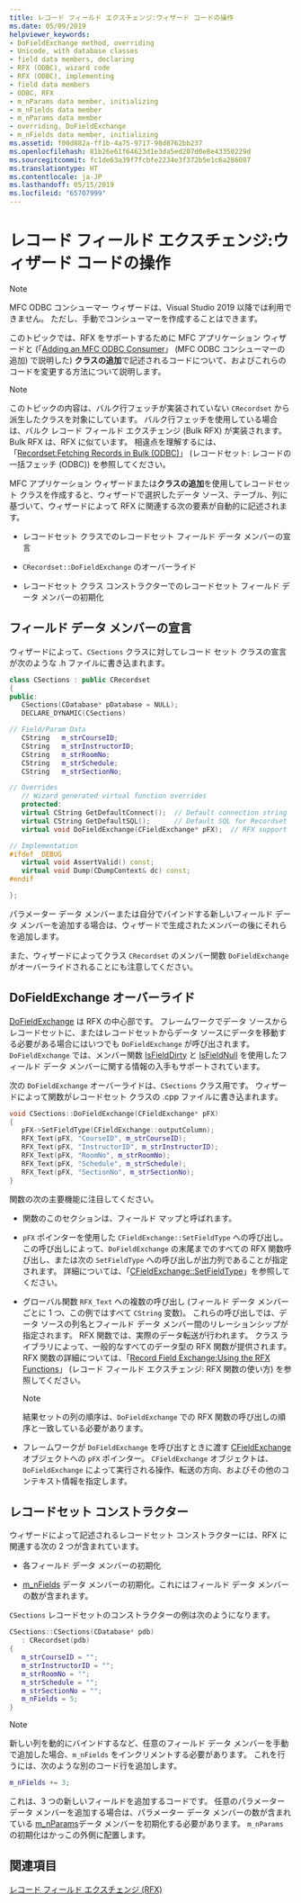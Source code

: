 ```yaml
---
title: レコード フィールド エクスチェンジ:ウィザード コードの操作
ms.date: 05/09/2019
helpviewer_keywords:
- DoFieldExchange method, overriding
- Unicode, with database classes
- field data members, declaring
- RFX (ODBC), wizard code
- RFX (ODBC), implementing
- field data members
- ODBC, RFX
- m_nParams data member, initializing
- m_nFields data member
- m_nParams data member
- overriding, DoFieldExchange
- m_nFields data member, initializing
ms.assetid: f00d882a-ff1b-4a75-9717-98d8762bb237
ms.openlocfilehash: 81b26e61f64623d1e3da5ed207d0e8e43350229d
ms.sourcegitcommit: fc1de63a39f7fcbfe2234e3f372b5e1c6a286087
ms.translationtype: HT
ms.contentlocale: ja-JP
ms.lasthandoff: 05/15/2019
ms.locfileid: "65707999"
---
```

# <a name="record-field-exchange-working-with-the-wizard-code"></a>レコード フィールド エクスチェンジ:ウィザード コードの操作

> [!NOTE] 
> MFC ODBC コンシューマー ウィザードは、Visual Studio 2019 以降では利用できません。 ただし、手動でコンシューマーを作成することはできます。

このトピックでは、RFX をサポートするために MFC アプリケーション ウィザードと (「[Adding an MFC ODBC Consumer](../../mfc/reference/adding-an-mfc-odbc-consumer.md)」 (MFC ODBC コンシューマーの追加) で説明した) **クラスの追加**で記述されるコードについて、およびこれらのコードを変更する方法について説明します。

> [!NOTE]
>  このトピックの内容は、バルク行フェッチが実装されていない `CRecordset` から派生したクラスを対象にしています。 バルク行フェッチを使用している場合は、バルク レコード フィールド エクスチェンジ (Bulk RFX) が実装されます。 Bulk RFX は、RFX に似ています。 相違点を理解するには、「[Recordset:Fetching Records in Bulk (ODBC)](../../data/odbc/recordset-fetching-records-in-bulk-odbc.md)」 (レコードセット: レコードの一括フェッチ (ODBC)) を参照してください。

MFC アプリケーション ウィザードまたは**クラスの追加**を使用してレコードセット クラスを作成すると、ウィザードで選択したデータ ソース、テーブル、列に基づいて、ウィザードによって RFX に関連する次の要素が自動的に記述されます。

- レコードセット クラスでのレコードセット フィールド データ メンバーの宣言

- `CRecordset::DoFieldExchange` のオーバーライド

- レコードセット クラス コンストラクターでのレコードセット フィールド データ メンバーの初期化

##  <a name="_core_the_field_data_member_declarations"></a> フィールド データ メンバーの宣言

ウィザードによって、`CSections` クラスに対してレコード セット クラスの宣言が次のような .h ファイルに書き込まれます。

```cpp
class CSections : public CRecordset
{
public:
   CSections(CDatabase* pDatabase = NULL);
   DECLARE_DYNAMIC(CSections)

// Field/Param Data
   CString   m_strCourseID;
   CString   m_strInstructorID;
   CString   m_strRoomNo;
   CString   m_strSchedule;
   CString   m_strSectionNo;

// Overrides
   // Wizard generated virtual function overrides
   protected:
   virtual CString GetDefaultConnect();  // Default connection string
   virtual CString GetDefaultSQL();      // Default SQL for Recordset
   virtual void DoFieldExchange(CFieldExchange* pFX);  // RFX support

// Implementation
#ifdef _DEBUG
   virtual void AssertValid() const;
   virtual void Dump(CDumpContext& dc) const;
#endif

};
```

パラメーター データ メンバーまたは自分でバインドする新しいフィールド データ メンバーを追加する場合は、ウィザードで生成されたメンバーの後にそれらを追加します。

また、ウィザードによってクラス `CRecordset` のメンバー関数 `DoFieldExchange` がオーバーライドされることにも注意してください。

##  <a name="_core_the_dofieldexchange_override"></a> DoFieldExchange オーバーライド

[DoFieldExchange](../../mfc/reference/crecordset-class.md#dofieldexchange) は RFX の中心部です。 フレームワークでデータ ソースからレコードセットに、またはレコードセットからデータ ソースにデータを移動する必要がある場合にはいつでも `DoFieldExchange` が呼び出されます。 `DoFieldExchange` では、メンバー関数 [IsFieldDirty](../../mfc/reference/crecordset-class.md#isfielddirty) と [IsFieldNull](../../mfc/reference/crecordset-class.md#isfieldnull) を使用したフィールド データ メンバーに関する情報の入手もサポートされています。

次の `DoFieldExchange` オーバーライドは、`CSections` クラス用です。 ウィザードによって関数がレコードセット クラスの .cpp ファイルに書き込まれます。

```cpp
void CSections::DoFieldExchange(CFieldExchange* pFX)
{
   pFX->SetFieldType(CFieldExchange::outputColumn);
   RFX_Text(pFX, "CourseID", m_strCourseID);
   RFX_Text(pFX, "InstructorID", m_strInstructorID);
   RFX_Text(pFX, "RoomNo", m_strRoomNo);
   RFX_Text(pFX, "Schedule", m_strSchedule);
   RFX_Text(pFX, "SectionNo", m_strSectionNo);
}
```

関数の次の主要機能に注目してください。

- 関数のこのセクションは、フィールド マップと呼ばれます。

- `pFX` ポインターを使用した `CFieldExchange::SetFieldType` への呼び出し。 この呼び出しによって、`DoFieldExchange` の末尾までのすべての RFX 関数呼び出し、または次の `SetFieldType` への呼び出しが出力列であることが指定されます。 詳細については、「[CFieldExchange::SetFieldType](../../mfc/reference/cfieldexchange-class.md#setfieldtype)」を参照してください。

- グローバル関数 `RFX_Text` への複数の呼び出し (フィールド データ メンバーごとに 1 つ、この例ではすべて `CString` 変数)。 これらの呼び出しでは、データ ソースの列名とフィールド データ メンバー間のリレーションシップが指定されます。 RFX 関数では、実際のデータ転送が行われます。 クラス ライブラリによって、一般的なすべてのデータ型の RFX 関数が提供されます。 RFX 関数の詳細については、「[Record Field Exchange:Using the RFX Functions](../../data/odbc/record-field-exchange-using-the-rfx-functions.md)」 (レコード フィールド エクスチェンジ: RFX 関数の使い方) を参照してください。

    > [!NOTE]
    >  結果セットの列の順序は、`DoFieldExchange` での RFX 関数の呼び出しの順序と一致している必要があります。

- フレームワークが `DoFieldExchange` を呼び出すときに渡す [CFieldExchange](../../mfc/reference/cfieldexchange-class.md) オブジェクトへの `pFX` ポインター。 `CFieldExchange` オブジェクトは、`DoFieldExchange` によって実行される操作、転送の方向、およびその他のコンテキスト情報を指定します。

##  <a name="_core_the_recordset_constructor"></a> レコードセット コンストラクター

ウィザードによって記述されるレコードセット コンストラクターには、RFX に関連する次の 2 つが含まれています。

- 各フィールド データ メンバーの初期化

- [m_nFields](../../mfc/reference/crecordset-class.md#m_nfields) データ メンバーの初期化。これにはフィールド データ メンバーの数が含まれます。

`CSections` レコードセットのコンストラクターの例は次のようになります。

```cpp
CSections::CSections(CDatabase* pdb)
   : CRecordset(pdb)
{
   m_strCourseID = "";
   m_strInstructorID = "";
   m_strRoomNo = "";
   m_strSchedule = "";
   m_strSectionNo = "";
   m_nFields = 5;
}
```

> [!NOTE]
>  新しい列を動的にバインドするなど、任意のフィールド データ メンバーを手動で追加した場合、`m_nFields` をインクリメントする必要があります。 これを行うには、次のような別のコード行を追加します。

```cpp
m_nFields += 3;
```

これは、3 つの新しいフィールドを追加するコードです。 任意のパラメーター データ メンバーを追加する場合は、パラメーター データ メンバーの数が含まれている [m_nParams](../../mfc/reference/crecordset-class.md#m_nparams)データ メンバーを初期化する必要があります。 `m_nParams` の初期化はかっこの外側に配置します。

## <a name="see-also"></a>関連項目

[レコード フィールド エクスチェンジ (RFX)](../../data/odbc/record-field-exchange-rfx.md)